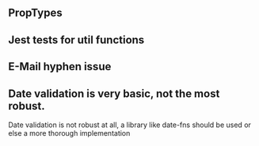 ## PropTypes

## Jest tests for util functions

## E-Mail hyphen issue

## Date validation is very basic, not the most robust.
Date validation is not robust at all, a library like date-fns should be used or else a more thorough implementation